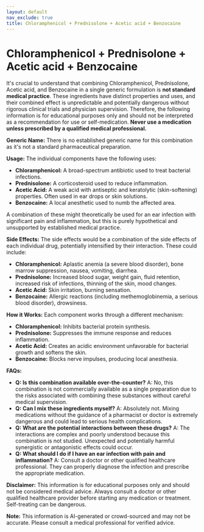 ```yaml
---
layout: default
nav_exclude: true
title: Chloramphenicol + Prednisolone + Acetic acid + Benzocaine
---
```


# Chloramphenicol + Prednisolone + Acetic acid + Benzocaine

It's crucial to understand that combining Chloramphenicol, Prednisolone, Acetic acid, and Benzocaine in a single generic formulation is **not standard medical practice**.  These ingredients have distinct properties and uses, and their combined effect is unpredictable and potentially dangerous without rigorous clinical trials and physician supervision.  Therefore, the following information is for educational purposes only and should not be interpreted as a recommendation for use or self-medication.  **Never use a medication unless prescribed by a qualified medical professional.**

**Generic Name:**  There is no established generic name for this combination as it's not a standard pharmaceutical preparation.

**Usage:**  The individual components have the following uses:

* **Chloramphenicol:** A broad-spectrum antibiotic used to treat bacterial infections.
* **Prednisolone:** A corticosteroid used to reduce inflammation.
* **Acetic Acid:** A weak acid with antiseptic and keratolytic (skin-softening) properties. Often used in ear drops or skin solutions.
* **Benzocaine:** A local anesthetic used to numb the affected area.

A combination of these might theoretically be used for an ear infection with significant pain and inflammation, but this is purely hypothetical and unsupported by established medical practice.

**Side Effects:** The side effects would be a combination of the side effects of each individual drug, potentially intensified by their interaction.  These could include:

* **Chloramphenicol:** Aplastic anemia (a severe blood disorder), bone marrow suppression, nausea, vomiting, diarrhea.
* **Prednisolone:**  Increased blood sugar, weight gain, fluid retention, increased risk of infections, thinning of the skin, mood changes.
* **Acetic Acid:** Skin irritation, burning sensation.
* **Benzocaine:** Allergic reactions (including methemoglobinemia, a serious blood disorder), drowsiness.


**How it Works:** Each component works through a different mechanism:

* **Chloramphenicol:** Inhibits bacterial protein synthesis.
* **Prednisolone:** Suppresses the immune response and reduces inflammation.
* **Acetic Acid:** Creates an acidic environment unfavorable for bacterial growth and softens the skin.
* **Benzocaine:** Blocks nerve impulses, producing local anesthesia.


**FAQs:**

* **Q: Is this combination available over-the-counter?** A:  No, this combination is not commercially available as a single preparation due to the risks associated with combining these substances without careful medical supervision.
* **Q: Can I mix these ingredients myself?** A: Absolutely not.  Mixing medications without the guidance of a pharmacist or doctor is extremely dangerous and could lead to serious health complications.
* **Q: What are the potential interactions between these drugs?** A:  The interactions are complex and poorly understood because this combination is not studied.  Unexpected and potentially harmful synergistic or antagonistic effects could occur.
* **Q: What should I do if I have an ear infection with pain and inflammation?** A:  Consult a doctor or other qualified healthcare professional. They can properly diagnose the infection and prescribe the appropriate medication.


**Disclaimer:** This information is for educational purposes only and should not be considered medical advice.  Always consult a doctor or other qualified healthcare provider before starting any medication or treatment.  Self-treating can be dangerous.


**Note:** This information is AI-generated or crowd-sourced and may not be accurate. Please consult a medical professional for verified advice.